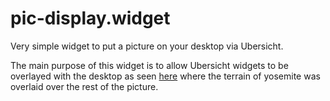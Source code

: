 # pic-display.widget
Very simple widget to put a picture on your desktop via Ubersicht.

The main purpose of this widget is to allow Ubersicht widgets to be overlayed with the desktop as seen [here](Example-Yosemite.png) where the terrain of yosemite was overlaid over the rest of the picture.
